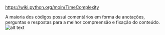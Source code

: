 https://wiki.python.org/moin/TimeComplexity

A maioria dos códigos possui comentários em forma de anotações, perguntas e respostas para a melhor compreensão e fixação do conteúdo.
![alt text](https://cdn-images-1.medium.com/max/1600/1*7EUX9QIjq2x1JyFKcjhXsA.png)

